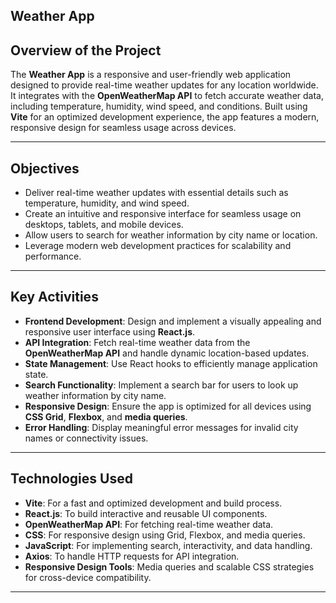 ## Weather App

## Overview of the Project  
The **Weather App** is a responsive and user-friendly web application designed to provide real-time weather updates for any location worldwide. It integrates with the **OpenWeatherMap API** to fetch accurate weather data, including temperature, humidity, wind speed, and conditions. Built using **Vite** for an optimized development experience, the app features a modern, responsive design for seamless usage across devices.

---

## Objectives  
- Deliver real-time weather updates with essential details such as temperature, humidity, and wind speed.  
- Create an intuitive and responsive interface for seamless usage on desktops, tablets, and mobile devices.  
- Allow users to search for weather information by city name or location.  
- Leverage modern web development practices for scalability and performance.  

---

## Key Activities  
- **Frontend Development**: Design and implement a visually appealing and responsive user interface using **React.js**.  
- **API Integration**: Fetch real-time weather data from the **OpenWeatherMap API** and handle dynamic location-based updates.  
- **State Management**: Use React hooks to efficiently manage application state.  
- **Search Functionality**: Implement a search bar for users to look up weather information by city name.  
- **Responsive Design**: Ensure the app is optimized for all devices using **CSS Grid**, **Flexbox**, and **media queries**.  
- **Error Handling**: Display meaningful error messages for invalid city names or connectivity issues.  

---

## Technologies Used  
- **Vite**: For a fast and optimized development and build process.  
- **React.js**: To build interactive and reusable UI components.  
- **OpenWeatherMap API**: For fetching real-time weather data.  
- **CSS**: For responsive design using Grid, Flexbox, and media queries.  
- **JavaScript**: For implementing search, interactivity, and data handling.  
- **Axios**: To handle HTTP requests for API integration.  
- **Responsive Design Tools**: Media queries and scalable CSS strategies for cross-device compatibility.  

---
